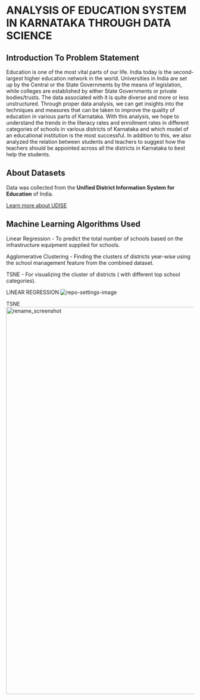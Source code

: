 # ANALYSIS OF EDUCATION SYSTEM IN KARNATAKA THROUGH DATA SCIENCE

## Introduction To Problem Statement
Education is one of the most vital parts of our life. India today is the second-largest higher education network in the world. Universities in India are set up by the Central or the State Governments by the means of legislation, while colleges are established by either State Governments or private bodies/trusts. The data associated with it is quite diverse and more or less unstructured. Through proper data analysis, we can get insights into the techniques and measures that can be taken to improve the quality of education in various parts of Karnataka. With this analysis, we hope to understand the trends in the literacy rates and enrollment rates in different categories of schools in various districts of Karnataka and which model of an educational institution is the most successful. In addition to this, we also analyzed the relation between students and teachers to suggest how the teachers should be appointed across all the districts in Karnataka to best help the students.

## About Datasets

Data was collected from the **Unified District Information System for Education** of India. 

[Learn more about UDISE](https://udiseplus.gov.in)

## Machine Learning Algorithms Used

Linear Regression - To predict the total number of schools based on the infrastructure equipment supplied for schools.

Agglomerative Clustering - Finding the clusters of districts year-wise using the school management feature from the combined dataset.

TSNE - For visualizing the cluster of districts ( with different top school categories).

LINEAR REGRESSION 
![repo-settings-image](https://user-images.githubusercontent.com/18093541/63130482-99e6ad80-bf88-11e9-99a1-d3cf1660b47e.png)

TSNE
<img width="1039" alt="rename_screenshot" src="https://user-images.githubusercontent.com/18093541/63129466-956cc580-bf85-11e9-92d8-b028dd483fa5.png">

